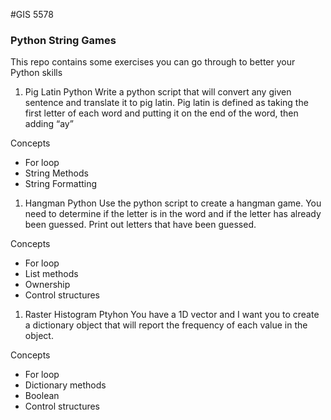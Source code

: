 #GIS 5578
### Python String Games

This repo contains some exercises you can go through to better your Python skills

1. Pig Latin Python
Write a python script that will convert any given sentence and translate it to pig latin. Pig latin is defined as taking the first letter of each word and putting it on the end of the word, then adding “ay”

Concepts
* For loop
* String Methods
* String Formatting

1. Hangman Python
Use the python script to create a hangman game. You need to determine if the letter is in the word and if the letter has already been guessed. Print out letters that have been guessed. 

Concepts
* For loop
* List methods
* Ownership
* Control structures

1. Raster Histogram Ptyhon
You have a 1D vector and I want you to create a dictionary object that will report the frequency of each value in the object.

Concepts
* For loop
* Dictionary methods
* Boolean 
* Control structures

